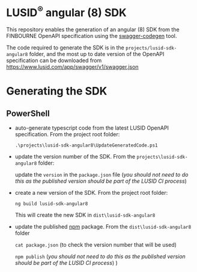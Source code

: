 # LUSID<sup>®</sup> angular (8) SDK

This repository enables the generation of an angular (8) SDK from the FINBOURNE OpenAPI specification using the [swagger-codegen](https://github.com/swagger-api/swagger-codegen) tool.

The code required to generate the SDK is in the `projects/lusid-sdk-angular8` folder, and the most up to date version of the OpenAPI specification can be downloaded from https://www.lusid.com/app/swagger/v1/swagger.json

# Generating the SDK

## PowerShell

* auto-generate typescript code from the latest LUSID OpenAPI specification. From the project root folder:

    `.\projects\lusid-sdk-angular8\UpdateGeneratedCode.ps1`

* update the version number of the SDK. From the `projects\lusid-sdk-angular8` folder:

    update the `version` in the `package.json` file (*_you should not need to do this as the published version should be part of the LUSID CI process_*)

* create a new version of the SDK. From the project root folder:

    `ng build lusid-sdk-angular8`

    This will create the new SDK in `dist\lusid-sdk-angular8`

* update the published [npm](https://preview.npmjs.com/package/@finbourne/lusid-sdk-angular8) package. From the `dist\lusid-sdk-angular8` folder 

    `cat package.json` (to check the version number that will be used)

    `npm publish` (*_you should not need to do this as the published version should be part of the LUSID CI process_*)
)

